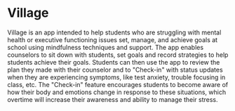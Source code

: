 # Village

Village is an app intended to help students who are struggling with mental health or executive functioning issues set, manage, and achieve goals at school using mindfulness techniques and support. The app enables counselors to sit down with students, set goals and record strategies to help students achieve their goals. Students can then use the app to review the plan they made with their counselor and to "Check-in" with status updates when they are experiencing symptoms, like test anxiety, trouble focusing in class, etc. The "Check-in" feature encourages students to become aware of how their body and emotions change in response to these situations, which overtime will increase their awareness and ability to manage their stress. 
